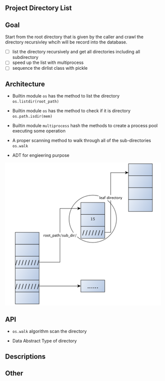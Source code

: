 Project Directory List
---
## Goal

Start from the root directory that is given by the caller and crawl the directory recursivley whcih will be record into the database.
- [ ] list the directory recursively and get all directories including all subdirectory
- [ ] speed up the list with multiprocess
- [ ] sequence the dirlist class with pickle

## Architecture

* Builtin module `os` has the method to list the directory `os.listdir(root_path)`

* Builtin module `os` has the method to check if it is directory `os.path.isdir(mem)`

* Builtin module `multiprocess` hash the methods to create a process pool executing some operation

* A proper scanning method to walk through all of the sub-directories `os.walk`

* ADT for engieering purpose

![dirlist node](https://github.com/edonyM/toolkitem/blob/master/fileprocess/dirlist/dir_node.png)

## API

* `os.walk` algorithm scan the directory

* Data Abstract Type of directory

## Descriptions

## Other

